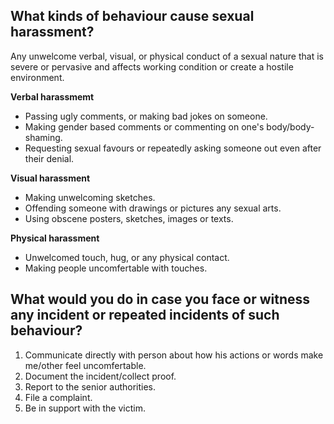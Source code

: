 ## What kinds of behaviour cause sexual harassment?
Any unwelcome verbal, visual, or physical conduct of a sexual nature that is severe or pervasive and affects working condition or create a hostile environment.

**Verbal harassmemt**
- Passing ugly comments, or making bad jokes on someone.
- Making gender based comments or commenting on one's body/body-shaming.
- Requesting sexual favours or repeatedly asking someone out even after their denial.

**Visual harassment**
- Making unwelcoming sketches.
- Offending someone with drawings or pictures any sexual arts.
- Using obscene posters, sketches, images or texts.

**Physical harassment**
- Unwelcomed touch, hug, or any physical contact.
- Making people uncomfertable with touches.

## What would you do in case you face or witness any incident or repeated incidents of such behaviour?
1. Communicate directly with person about how his actions or words make me/other feel uncomfertable.
2. Document the incident/collect proof.
3. Report to the senior authorities.
4. File a complaint.
5. Be in support with the victim.